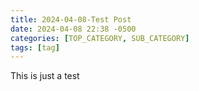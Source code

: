 ```yaml
---
title: 2024-04-08-Test Post
date: 2024-04-08 22:38 -0500
categories: [TOP_CATEGORY, SUB_CATEGORY]
tags: [tag]
---
```


This is just a test